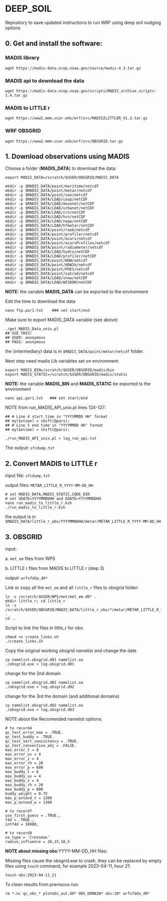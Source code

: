 # DEEP_SOIL

Repository to save updated instructions to run WRF using deep soil nudging options

## 0. Get and install the software:
### MADIS library
```
wget https://madis-data.ncep.noaa.gov/source/madis-4.3.tar.gz
```

### MADIS api to download the data
```
wget https://madis-data.ncep.noaa.gov/scripts/MADIS_archive_scripts-1.4.tar.gz
```

### MADIS to LITTLE r
```
wget https://www2.mmm.ucar.edu/wrf/src/MADIS2LITTLER_V1.2.tar.gz
```

### WRF OBSGRID
```
wget https://www2.mmm.ucar.edu/wrf/src/OBSGRID.tar.gz
```

## 1. Download observations using MADIS

Choose a folder (**MADIS_DATA**) to download the data:

```
export MADIS_DATA=/scratch/$USER/OBSGRID/MADIS_DATA

mkdir -p $MADIS_DATA/point/maritime/netcdf
mkdir -p $MADIS_DATA/point/metar/netcdf
mkdir -p $MADIS_DATA/point/sao/netcdf
mkdir -p $MADIS_DATA/LDAD/coop/netCDF
mkdir -p $MADIS_DATA/LDAD/mesonet/netCDF
mkdir -p $MADIS_DATA/LDAD/urbanet/netCDF
mkdir -p $MADIS_DATA/LDAD/crn/netCDF
mkdir -p $MADIS_DATA/LDAD/hcn/netCDF
mkdir -p $MADIS_DATA/LDAD/nepp/netCDF
mkdir -p $MADIS_DATA/LDAD/hfmetar/netCDF
mkdir -p $MADIS_DATA/point/raob/netcdf
mkdir -p $MADIS_DATA/point/profiler/netcdf
mkdir -p $MADIS_DATA/point/acars/netcdf
mkdir -p $MADIS_DATA/point/acarsProfiles/netcdf
mkdir -p $MADIS_DATA/point/radiometer/netcdf
mkdir -p $MADIS_DATA/LDAD/hydro/netCDF
mkdir -p $MADIS_DATA/LDAD/profiler/netCDF
mkdir -p $MADIS_DATA/point/HDW/netcdf
mkdir -p $MADIS_DATA/point/HDW1h/netcdf
mkdir -p $MADIS_DATA/point/POES/netcdf
mkdir -p $MADIS_DATA/point/satrad/netcdf
mkdir -p $MADIS_DATA/LDAD/snow/netCDF
mkdir -p $MADIS_DATA/LDAD/WISDOM/netCDF
```

**NOTE:** the variable **MADIS_DATA** can be exported to the environment

Edit the time to download the data

```
nano ftp.par1.txt    ### set start/end
```

Make sure to export MADIS_DATA variable (see above)

```
./get_MADIS_Data_unix.pl
## USE THIS!
## USER: anonymous
## PASS: anonymous
```

the (intermediary) data is in `$MADIS_DATA/point/metar/netcdf` folder.

Next step need madis Lib variables set on environment:
```
export MADIS_BIN=/scratch/$USER/OBSGRID/madis/bin
export MADIS_STATIC=/scratch/$USER/OBSGRID/madis/static
```

**NOTE:** the variable **MADIS_BIN** and **MADIS_STATIC** be exported to the environment


`nano api.par1.txt   ### set start/end`

NOTE from run_MADIS_API_unix.pl lines 124-127:
```
## # Line 4 start time in "YYYYMMDD HH" format
## my($stime) = shift(@pars);
## # Line 5 end time in "YYYYMMDD HH" format
## my($etime) = shift(@pars);
```

```./run_MADIS_API_unix.pl > log_run_api.txt```

The output: `sfcdump.txt`

## 2. Convert MADIS to LITTLE r

input file:  `sfcdump.txt`

output files: `METAR_LITTLE_R_YYYY-MM-DD_HH`

```
# set MADIS_DATA,MADIS_STATIC,CODE_DIR
# set SDATE=YYYYMMDDHH and EDATE=YYYYMMDDHH
nano run_madis_to_little_r.ksh
./run_madis_to_little_r.ksh
```

the output is in `$MADIS_DATA/little_r_obs/YYYYMMDDHH/metar/METAR_LITTLE_R_YYYY-MM-DD_HH`

## 3. OBSGRID

input:  

a. `met_em` files from WPS

b. LITTLE r files from MADIS to LITTLE r (step 3)        

output: `wrfsfdda_d0*`

Link or copy all the `met_em` and all `little_r` files to obsgrid folder:
```
ln -s /scratch/$USER/WPS/met/met_em.d0* .
mkdir little_r; cd little_r 
ln -s /scratch/$USER/OBSGRID/MADIS_DATA/little_r_obs/*/metar/METAR_LITTLE_R_* .
cd ..
```

Script to link the files in little_r for obs:<date>
```
chmod +x create_links.sh
./create_links.sh
```

Copy the original working obsgrid namelist and change the date
```
cp namelist.obsgrid.d01 namelist.oa
./obsgrid.exe > log.obsgrid.d01
```

change for the 2nd domain
```
cp namelist.obsgrid.d02 namelist.oa
./obsgrid.exe > log.obsgrid.d02
```

change for the 3rd the domain (and additional domains)
```
cp namelist.obsgrid.d02 namelist.oa
./obsgrid.exe > log.obsgrid.d03
```

NOTE about the Recomended namelist options:
```
# to record4
qc_test_error_max = .TRUE.
qc_test_buddy = .TRUE.
qc_test_vert_consistency = .TRUE.
qc_test_convective_adj = .FALSE.
max_error_t = 8
max_error_uv = 4
max_error_z = 4
max_error_rh = 20
max_error_p = 600
max_buddy_t = 6
max_buddy_uv = 4
max_buddy_z = 4
max_buddy_rh = 20
max_buddy_p = 800
buddy_weight = 0.75
max_p_extend_t = 1300
max_p_extend_w = 1300

# to record7
use_first_guess = .TRUE.,
f4d = .TRUE.,
intf4d = 10800,

# to record9
oa_type = 'Cressman'
radius_influence = 20,15,10,5
```
**NOTE about missing obs**:YYYY-MM-DD_HH files:

Missing files cause the obsgrid.exe to crash, they can be replaced by empty files using `touch` command, for example 2023-04-11, hour 21:

```
touch obs:2023-04-11_21
```

To clean results from previsous run:
```
rm *.nc qc_obs_* plotobs_out.d0* OBS_DOMAIN* obs:20* wrfsfdda_d0*
```

